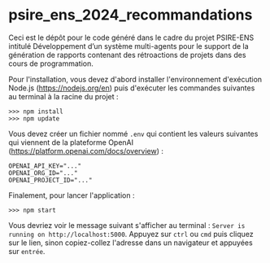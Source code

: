 # psire_ens_2024_recommandations
Ceci est le dépôt pour le code généré dans le cadre du projet PSIRE-ENS intitulé Développement d’un système multi-agents pour le support de la génération de rapports contenant des rétroactions de projets dans des cours de programmation.

Pour l'installation, vous devez d'abord installer l'environnement d'exécution Node.js (https://nodejs.org/en) puis d'exécuter les commandes suivantes au terminal à la racine du projet : 

```
>>> npm install
>>> npm update
```

Vous devez créer un fichier nommé `.env` qui contient les valeurs suivantes qui viennent de la plateforme OpenAI (https://platform.openai.com/docs/overview) :

```
OPENAI_API_KEY="..."
OPENAI_ORG_ID="..."
OPENAI_PROJECT_ID="..."
```

Finalement, pour lancer l'application : 

```
>>> npm start
```

Vous devriez voir le message suivant s'afficher au terminal : `Server is running on http://localhost:5000`. Appuyez sur `ctrl` ou `cmd` puis cliquez sur le lien, sinon copiez-collez l'adresse dans un navigateur et appuyées sur `entrée`.